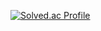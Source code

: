 [![Solved.ac Profile](http://mazassumnida.wtf/api/v2/generate_badge?boj=invincible)](https://solved.ac/invincible/)
